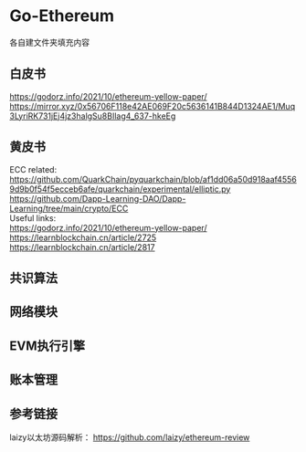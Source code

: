 #  Go-Ethereum

各自建文件夹填充内容
## 白皮书
https://godorz.info/2021/10/ethereum-yellow-paper/
https://mirror.xyz/0x56706F118e42AE069F20c5636141B844D1324AE1/Muq3LyriRK731jEj4jz3halgSu8BIlag4_637-hkeEg

## 黄皮书
ECC related:\
https://github.com/QuarkChain/pyquarkchain/blob/af1dd06a50d918aaf45569d9b0f54f5ecceb6afe/quarkchain/experimental/elliptic.py \
https://github.com/Dapp-Learning-DAO/Dapp-Learning/tree/main/crypto/ECC \
Useful links:\
https://godorz.info/2021/10/ethereum-yellow-paper/ \
https://learnblockchain.cn/article/2725 \
https://learnblockchain.cn/article/2817

## 共识算法

## 网络模块

## EVM执行引擎

## 账本管理



## 参考链接
laizy以太坊源码解析： https://github.com/laizy/ethereum-review

